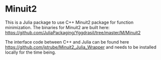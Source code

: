 # Minuit2

This is a Julia package to use C++ Minuit2 package for function minimization.
The binaries for Minuit2 are built here: https://github.com/JuliaPackaging/Yggdrasil/tree/master/M/Minuit2

The interface code between C++ and Julia can be found here https://github.com/jstrube/Minuit2_Julia_Wrapper and needs to be installed locally for the time being.
